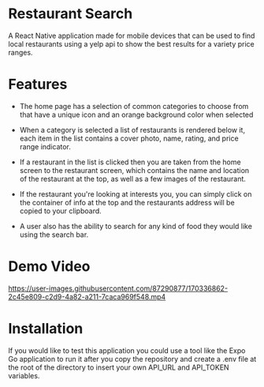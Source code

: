 # Restaurant Search
A React Native application made for mobile devices that can be used to find local restaurants using a yelp api to show the best results for a variety price ranges.

# Features

* The home page has a selection of common categories to choose from that have a unique icon and an orange background color when selected

* When a category is selected a list of restaurants is rendered below it, each item in the list contains a cover photo, name, rating, and price range indicator.

* If a restaurant in the list is clicked then you are taken from the home screen to the restaurant screen, which contains the name and location of the restaurant at the top, as well as a few images of the restaurant.

* If the restaurant you're looking at interests you, you can simply click on the container of info at the top and the restaurants address will be copied to your clipboard.

* A user also has the ability to search for any kind of food they would like using the search bar.

# Demo Video


https://user-images.githubusercontent.com/87290877/170336862-2c45e809-c2d9-4a82-a211-7caca969f548.mp4


# Installation 

If you would like to test this application you could use a tool like the Expo Go application to run it after you copy the repository and create a .env file at the root of the directory to insert your own API_URL and API_TOKEN variables.
